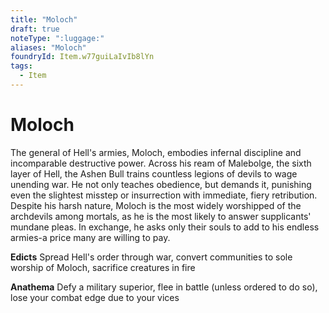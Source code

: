 ```yaml
---
title: "Moloch"
draft: true
noteType: ":luggage:"
aliases: "Moloch"
foundryId: Item.w77guiLaIvIb8lYn
tags:
  - Item
---
```


# Moloch

The general of Hell's armies, Moloch, embodies infernal discipline and incomparable destructive power. Across his ream of Malebolge, the sixth layer of Hell, the Ashen Bull trains countless legions of devils to wage unending war. He not only teaches obedience, but demands it, punishing even the slightest misstep or insurrection with immediate, fiery retribution. Despite his harsh nature, Moloch is the most widely worshipped of the archdevils among mortals, as he is the most likely to answer supplicants' mundane pleas. In exchange, he asks only their souls to add to his endless armies-a price many are willing to pay.

**Edicts** Spread Hell's order through war, convert communities to sole worship of Moloch, sacrifice creatures in fire

**Anathema** Defy a military superior, flee in battle (unless ordered to do so), lose your combat edge due to your vices
